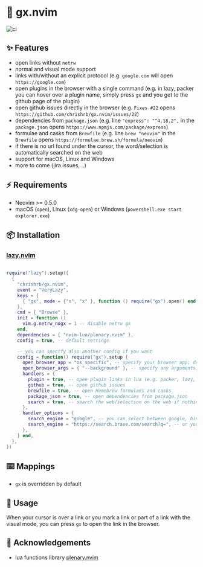 # 🔗 gx.nvim

![ci](https://github.com/chrishrb/gx.nvim/actions/workflows/ci.yml/badge.svg)

## ✨ Features

* open links without `netrw`
* normal and visual mode support
* links with/without an explicit protocol (e.g. `google.com` will open `https://google.com`)
* open plugins in the browser with a single command (e.g. in lazy, packer you can hover over a plugin name, simply press `gx` and you get to the github page of the plugin)
* open github issues directly in the browser (e.g. `Fixes #22` opens `https://github.com/chrishrb/gx.nvim/issues/22`)
* dependencies from `package.json` (e.g. line `"express": "^4.18.2",` in the `package.json` opens `https://www.npmjs.com/package/express`)
* formulae and casks from `Brewfile` (e.g. line `brew "neovim"` in the `Brewfile` opens `https://formulae.brew.sh/formula/neovim`)
* if there is no url found under the cursor, the word/selection is automatically searched on the web
* support for macOS, Linux and Windows
* more to come (jira issues, ..)

## ⚡️ Requirements

* Neovim >= 0.5.0
* macOS (`open`), Linux (`xdg-open`) or Windows (`powershell.exe start explorer.exe`)

## 📦 Installation

### [lazy.nvim](https://github.com/folke/lazy.nvim)

```lua

require("lazy").setup({
  {
    "chrishrb/gx.nvim",
    event = "VeryLazy",
    keys = {
      { "gx", mode = {"n", "x" }, function () require("gx").open() end, desc = "Open" }
    },
    cmd = { "Browse" },
    init = function ()
      vim.g.netrw_nogx = 1 -- disable netrw gx
    end,
    dependencies = { "nvim-lua/plenary.nvim" },
    config = true, -- default settings

    -- you can specify also another config if you want
    config = function() require("gx").setup {
      open_browser_app = "os_specific", -- specify your browser app; default for macOS is "open", Linux "xdg-open" and Windows "powershell.exe"
      open_browser_args = { "--background" }, -- specify any arguments, such as --background for macOS' "open".
      handlers = {
        plugin = true, -- open plugin links in lua (e.g. packer, lazy, ..)
        github = true, -- open github issues
        brewfile = true, -- open Homebrew formulaes and casks
        package_json = true, -- open dependencies from package.json
        search = true, -- search the web/selection on the web if nothing else is found
      },
      handler_options = {
        search_engine = "google", -- you can select between google, bing, duckduckgo, and ecosia
        search_engine = "https://search.brave.com/search?q=", -- or you can pass in a custom search engine
      },
    } end,
  },
})
```

## ⌨️ Mappings

* `gx` is overridden by default

## 🚀 Usage

When your cursor is over a link or you mark a link or part of a link with the visual mode, you can press `gx` to open the link in the browser.

## 📄 Acknowledgements

* lua functions library [plenary.nvim](https://github.com/nvim-lua/plenary.nvim)
